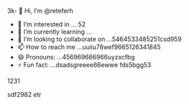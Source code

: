 3k- 👋 Hi, I’m @reteferh
- 👀 I’m interested in ... 52
- 🌱 I’m currently learning ...
- 💞️ I’m looking to collaborate on ...5464533485251csd959
- 📫 How to reach me ...uuiiu78wef9665126341845
- 😄 Pronouns: ...456969666966uyzxcfbg
- ⚡ Fun fact: ...dsadsgreeee66ewwe
fds5bgg53
<!---erersdfgjltyfbcxsdf
retefer/retefer is a ✨ special ✨ repository because xcvits `README.md` (thi3s file) appears on your GitHub profile.fghfg1212hhqqg
You can click the Preview link to take a look at your changes.455253658
--->1231
sdf2982
etr
